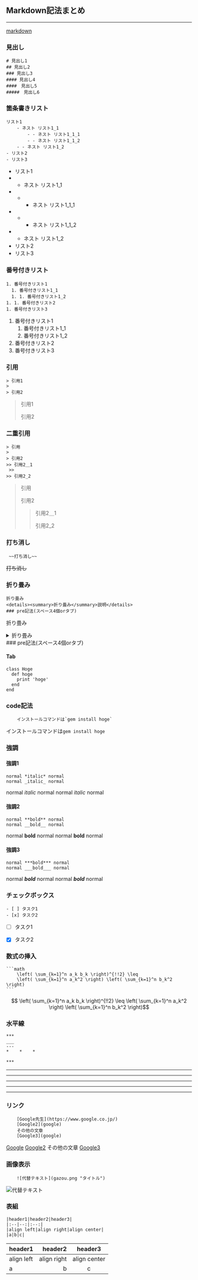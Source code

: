 ## Markdown記法まとめ

___

[markdown](https://qiita.com/tbpgr/items/989c6badefff69377da7)

### 見出し

	# 見出し1
	## 見出し2
	### 見出し3
	#### 見出し4
	####　見出し5
	#####　見出し6


### 箇条書きリスト

	リスト1
		- ネスト リスト1_1
			- - ネスト リスト1_1_1
			- - ネスト リスト1_1_2
		- - ネスト リスト1_2
	- リスト2
	- リスト3

- リスト1
- - ネスト リスト1_1
- - - ネスト リスト1_1_1
- - - ネスト リスト1_1_2
- - ネスト リスト1_2
- リスト2
- リスト3



### 番号付きリスト

    1. 番号付きリスト1
      1. 番号付きリスト1_1
      1. 1. 番号付きリスト1_2
    1. 1. 番号付きリスト2
    1. 番号付きリスト3
1. 番号付きリスト1
	1. 番号付きリスト1_1
	1. 番号付きリスト1_2
1. 番号付きリスト2
1. 番号付きリスト3



### 引用

    > 引用1
    > 
    > 引用2
> 引用1
> 
> 引用2



### 二重引用

    > 引用
    > 
    > 引用2
    >> 引用2＿1
     >> 
    >> 引用2_2
> 引用
> 
> 引用2
>> 引用2＿1
>> 
>> 引用2_2
>> 



### 打ち消し

	 ~~打ち消し~~
~~打ち消し~~



### 折り畳み

    折り畳み
    <details><summary>折り畳み</summary>説明</details>
    ### pre記法(スペース4個orタブ)
折り畳み
<details><summary>折り畳み</summary>説明</details>
### pre記法(スペース4個orタブ)

#### Tab
    class Hoge
      def hoge
        print 'hoge'
      end
    end



### code記法

		インストールコマンドは`gem install hoge` 
インストールコマンドは`gem install hoge` 



### 強調

#### 強調1
    normal *italic* normal
    normal _italic_ normal

normal *italic* normal
normal _italic_ normal

#### 強調2
    normal **bold** normal
    normal __bold__ normal
normal **bold** normal
normal __bold__ normal

#### 強調3
    normal ***bold*** normal
    normal ___bold___ normal
normal ***bold*** normal
normal ___bold___ normal



### チェックボックス

    - [ ] タスク1
    - [x] タスク2
- [ ] タスク1
- [x] タスク2



### 数式の挿入
    ```math
        \left( \sum_{k=1}^n a_k b_k \right)^{!!2} \leq
        \left( \sum_{k=1}^n a_k^2 \right) \left( \sum_{k=1}^n b_k^2 \right)
    ```

```math
    \left( \sum_{k=1}^n a_k b_k \right)^{!!2} \leq
    \left( \sum_{k=1}^n a_k^2 \right) \left( \sum_{k=1}^n b_k^2 \right)
```



### 水平線

    ***
    ___
    ---
    *    *    *
    
    ***
***
___
---
*    *    *

***



### リンク

		[Google先生](https://www.google.co.jp/)
		[Google2](google)
		その他の文章
		[Google3](google)

[Google](https://www.google.co.jp/)
[Google2](google)
その他の文章
[Google3](google)



### 画像表示
		![代替テキスト](gazou.png "タイトル")
![代替テキスト](gazou.png "タイトル")



### 表組
    |header1|header2|header3|
    |:--|--:|:--:|
    |align left|align right|align center|
    |a|b|c|
|header1|header2|header3|
|:--|--:|:--:|
|align left|align right|align center|
|a|b|c|